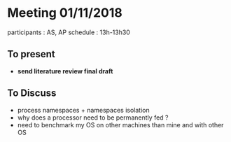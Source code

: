 # Meeting 01/11/2018

participants : AS, AP
schedule : 13h-13h30

## To present
- **send literature review final draft**

## To Discuss

- process namespaces + namespaces isolation
- why does a processor need to be permanently fed ?
- need to benchmark my OS on other machines than mine and with other OS
